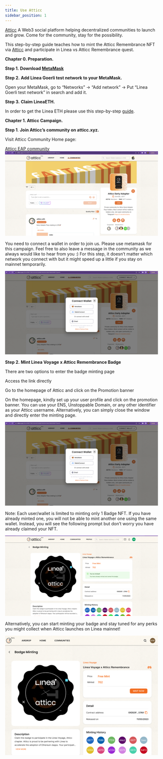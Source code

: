 ```yaml
---
title: Use Atticc
sidebar_position: 1
---
```


[Atticc](https://atticc.xyz) A Web3 social platform helping decentralized communities to launch and grow. Come for the community, stay for the possibility.

This step-by-step guide teaches how to mint the Atticc Remembrance NFT via [Atticc](https://atticc.xyz/badge_minting) and participate in Linea vs Atticc Remembrance quest.

**Chapter 0. Preparation.**

**Step 1.** **Download [MetaMask](https://metamask.io/download/)**

**Step 2.** **Add Linea Goerli test network to your MetaMask.**

Open your MetaMask, go to “Networks” -> “Add network” -> Put “Linea Goerli test network” in search and add it.

**Step 3.** **Claim LineaETH.**

In order to get the Linea ETH please use this step-by-step [guide](https://docs.linea.build/use-linea-testnet/fund#get-test-eth-on-goerli).

**Chapter 1. Atticc Campaign.**

**Step 1**. **Join Atticc’s community on atticc.xyz.**

Visit Atticc Community Home page:

[Atticc EAP community](https://atticc.xyz/c/0xa186D739CA2b3022b966194004C6b01855D59571/posts) ![image](../../assets/atticc/atticc_community.png)

You need to connect a wallet in order to join us. Please use metamask for this campaign. Feel free to also leave a message in the community as we always would like to hear from you :) For this step, it doesn’t matter which network you connect with but it might speed up a little if you stay on mainnet temporarily.

![image](../../assets/atticc/atticc_connect.png)

**Step 2.** **Mint Linea Voyage x Atticc Remembrance Badge**

There are two options to enter the badge minting page

Access the link directly

Go to the homepage of Atticc and click on the Promotion banner

On the homepage, kindly set up your user profile and click on the promotion banner. You can use your ENS, Unstoppable Domain, or any other identifier as your Atticc username. Alternatively, you can simply close the window and directly enter the minting page.

![image](../../assets/atticc/atticc_connect.png)

Note: Each user/wallet is limited to minting only 1 Badge NFT. If you have already minted one, you will not be able to mint another one using the same wallet. Instead, you will see the following prompt but don’t worry you have already claimed your NFT.

![image](../../assets/atticc/atticc_minted.png)

Alternatively, you can start minting your badge and stay tuned for any perks you might collect when Atticc launches on Linea mainnet!

![image](../../assets/atticc/atticc_mint_nft.png)
